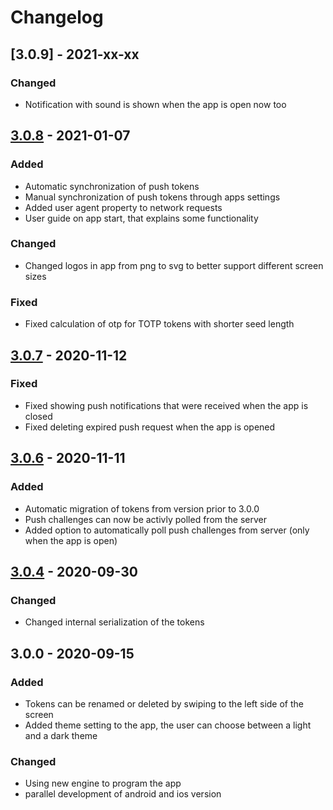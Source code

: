 # Changelog

## [3.0.9] - 2021-xx-xx

### Changed

- Notification with sound is shown when the app is open now too


## [3.0.8] - 2021-01-07

### Added

- Automatic synchronization of push tokens
- Manual synchronization of push tokens through apps settings
- Added user agent property to network requests
- User guide on app start, that explains some functionality

### Changed

- Changed logos in app from png to svg to better support different screen sizes

### Fixed

- Fixed calculation of otp for TOTP tokens with shorter seed length

## [3.0.7] - 2020-11-12

### Fixed

- Fixed showing push notifications that were received when the app is closed
- Fixed deleting expired push request when the app is opened


## [3.0.6] - 2020-11-11

### Added

- Automatic migration of tokens from version prior to 3.0.0
- Push challenges can now be activly polled from the server
- Added option to automatically poll push challenges from server (only when the app is open)


## [3.0.4] - 2020-09-30

### Changed

- Changed internal serialization of the tokens

## 3.0.0 - 2020-09-15

### Added

- Tokens can be renamed or deleted by swiping to the left side of the screen
- Added theme setting to the app, the user can choose between a light and a dark theme

### Changed

- Using new engine to program the app
- parallel development of android and ios version


[3.0.8]: https://github.com/privacyidea/pi-authenticator/compare/v3.0.7...v3.0.8
[3.0.7]: https://github.com/privacyidea/pi-authenticator/compare/v3.0.6...v3.0.7
[3.0.6]: https://github.com/privacyidea/pi-authenticator/compare/v3.0.4...v3.0.6
[3.0.4]: https://github.com/privacyidea/pi-authenticator/compare/v3.0.0...v3.0.4

